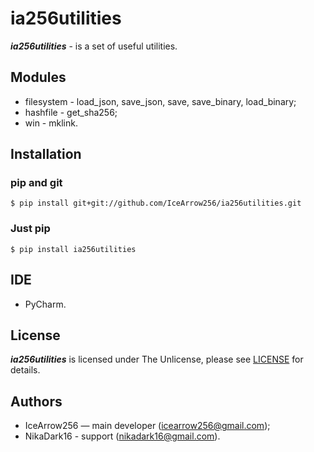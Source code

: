 # ia256utilities
***ia256utilities*** - is a set of useful utilities.

## Modules
* filesystem - load_json, save_json, save, save_binary, load_binary;
* hashfile - get_sha256;
* win - mklink.

## Installation
### pip and git
```
$ pip install git+git://github.com/IceArrow256/ia256utilities.git
```

### Just pip
```
$ pip install ia256utilities
```

## IDE
* PyCharm.

## License
***ia256utilities*** is licensed under The Unlicense, please see [LICENSE](https://github.com/IceArrow256/ia256utilities/blob/master/LICENSE) for details.

## Authors
* IceArrow256 — main developer (icearrow256@gmail.com);
* NikaDark16 - support (nikadark16@gmail.com).
